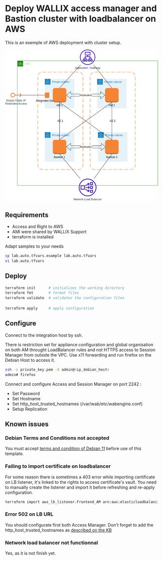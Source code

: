 # Deploy WALLIX access manager and Bastion cluster with loadbalancer on AWS

This is an exemple of AWS deployment with cluster setup.

![Architecture](AWS_2AM-2SM-LB.drawio.png)

## Requirements

* Access and Right to AWS
* AMI were shared by WALLIX Support
* terraform is installed

Adapt samples to your needs

```bash
cp lab.auto.tfvars.example lab.auto.tfvars
vi lab.auto.tfvars
```

## Deploy

```bash
terraform init      # initializes the working directory 
terraform fmt       # format files
terraform validate  # validates the configuration files 

terraform apply     # apply configuration
```

## Configure

Connect to the integration host by ssh.

There is restriction set for appliance configuration and global organisation on both AM throught LoadBalancer rules and not HTTPS access to Session Manager from outside the VPC.
Use x11 forwarding and run firefox on the Debian Host to access it.

```bash
ssh -i private_key.pem -X admin@<ip_debian_host>
admin# firefox
```

Connect and configure Access and Session Manager on port 2242 :

* Set Password
* Set Hostname
* Set http_host_trusted_hostnames (/var/wab/etc/wabengine.conf)
* Setup Replication

## Known issues

### Debian Terms and Conditions not accepted

You must accept [terms and condition of Debian 11](https://aws.amazon.com/marketplace/pp/prodview-l5gv52ndg5q6i) before use of this template.

### Failing to import certificate on loadbalancer

For some reason there is sometimes a 403 error while importing certificate on LB listener, it's linked to the rights to access certificate's vault.
You need to manually create the listener and import it before refreshing and re-apply configuration.

```bash
terraform import aws_lb_listener.Frontend_AM arn:aws:elasticloadbalancing:eu-west-3:519101999238:listener/app/Access-Manager-Front/059ce0c7d3b69254/9c0b0d80abe0ef50
```

### Error 502 on LB URL

You should configurate first both Access Manager.
Don't forget to add the http_host_trusted_hostnames as [described on the KB](https://support.wallix.com/s/article/URL-Redirection-Issue)

### Network load balancer not functionnal

Yes, as it is not finish yet.
